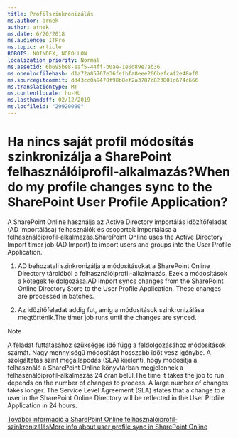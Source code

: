 ```yaml
---
title: Profilszinkronizálás
ms.author: arnek
author: arnek
ms.date: 6/20/2018
ms.audience: ITPro
ms.topic: article
ROBOTS: NOINDEX, NOFOLLOW
localization_priority: Normal
ms.assetid: 6b695be8-eaf5-44ff-b0ae-1e0d89e7ab36
ms.openlocfilehash: d1a72a85767e36fefbfa8eee266befcaf2e48af0
ms.sourcegitcommit: dd43cc0a9470f98b8ef2a3787c823801d674c666
ms.translationtype: MT
ms.contentlocale: hu-HU
ms.lasthandoff: 02/12/2019
ms.locfileid: "29920090"
---
```

# <a name="when-do-my-profile-changes-sync-to-the-sharepoint-user-profile-application"></a><span data-ttu-id="f69a0-102">Ha nincs saját profil módosítás szinkronizálja a SharePoint felhasználóiprofil-alkalmazás?</span><span class="sxs-lookup"><span data-stu-id="f69a0-102">When do my profile changes sync to the SharePoint User Profile Application?</span></span>

<span data-ttu-id="f69a0-103">A SharePoint Online használja az Active Directory importálás időzítőfeladat (AD importálása) felhasználók és csoportok importálása a felhasználóiprofil-alkalmazás.</span><span class="sxs-lookup"><span data-stu-id="f69a0-103">SharePoint Online uses the Active Directory Import timer job (AD Import) to import users and groups into the User Profile Application.</span></span> 
  
1. <span data-ttu-id="f69a0-p101">AD behozatali szinkronizálja a módosításokat a SharePoint Online Directory tárolóból a felhasználóiprofil-alkalmazás. Ezek a módosítások a kötegek feldolgozása.</span><span class="sxs-lookup"><span data-stu-id="f69a0-p101">AD Import syncs changes from the SharePoint Online Directory Store to the User Profile Application. These changes are processed in batches.</span></span>
    
2. <span data-ttu-id="f69a0-106">Az időzítőfeladat addig fut, amíg a módosítások szinkronizálása megtörténik.</span><span class="sxs-lookup"><span data-stu-id="f69a0-106">The timer job runs until the changes are synced.</span></span>
    
> [!NOTE]
> <span data-ttu-id="f69a0-p102">A feladat futtatásához szükséges idő függ a feldolgozásához módosítások számát. Nagy mennyiségű módosítást hosszabb időt vesz igénybe. A szolgáltatás szint megállapodás (SLA) kijelenti, hogy módosítja a felhasználó a SharePoint Online könyvtárban megjelennek a felhasználóiprofil-alkalmazás 24 órán belül.</span><span class="sxs-lookup"><span data-stu-id="f69a0-p102">The time it takes the job to run depends on the number of changes to process. A large number of changes takes longer. The Service Level Agreement (SLA) states that a change to a user in the SharePoint Online Directory will be reflected in the User Profile Application in 24 hours.</span></span> 
  
[<span data-ttu-id="f69a0-110">További információ a SharePoint Online felhasználóiprofil-szinkronizálás</span><span class="sxs-lookup"><span data-stu-id="f69a0-110">More info about user profile sync in SharePoint Online</span></span>](https://go.microsoft.com/fwlink/?linkid=875671)
  

